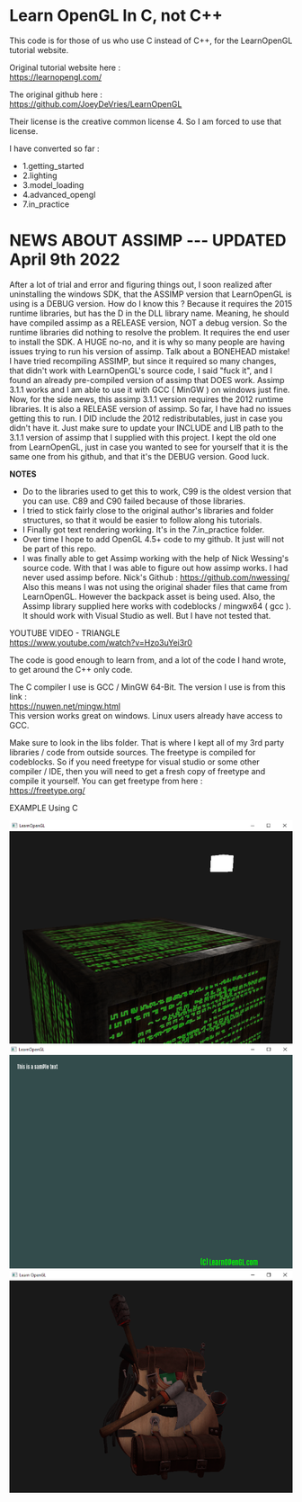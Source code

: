 # Learn OpenGL In C, not C++
This code is for those of us who use C instead of C++, for the LearnOpenGL tutorial website.  
  
Original tutorial website here :  
https://learnopengl.com/  

The original github here :  
https://github.com/JoeyDeVries/LearnOpenGL  
  
Their license is the creative common license 4. So I am forced to use that license. 
  
I have converted so far :  
* 1.getting_started 
* 2.lighting 
* 3.model_loading  
* 4.advanced_opengl  
* 7.in_practice
  
# NEWS ABOUT ASSIMP  --- UPDATED April 9th 2022  
  After a lot of trial and error and figuring things out, I soon realized after uninstalling the windows SDK, that the ASSIMP version that LearnOpenGL is using is a DEBUG version. How do I know this ? Because it requires the 2015 runtime libraries, but has the D in the DLL library name. Meaning, he should have compiled assimp as a RELEASE version, NOT a debug version. So the runtime libraries did nothing to resolve the problem. It requires the end user to install the SDK. A HUGE no-no, and it is why so many people are having issues trying to run his version of assimp. Talk about a BONEHEAD mistake! I have tried recompiling ASSIMP, but since it required so many changes, that didn't work with LearnOpenGL's source code, I said "fuck it", and I found an already pre-compiled version of assimp that DOES work. Assimp 3.1.1 works and I am able to use it with GCC ( MinGW ) on windows just fine. Now, for the side news, this assimp 3.1.1 version requires the 2012 runtime libraries. It is also a RELEASE version of assimp. So far, I have had no issues getting this to run. I DID include the 2012 redistributables, just in case you didn't have it.  Just make sure to update your INCLUDE and LIB path to the 3.1.1 version of assimp that I supplied with this project. I kept the old one from LearnOpenGL, just in case you wanted to see for yourself that it is the same one from his github, and that it's the DEBUG version.  Good luck.  
  
**NOTES**  
* Do to the libraries used to get this to work, C99 is the oldest version that you can use. C89 and C90 failed because of those libraries.  
* I tried to stick fairly close to the original author's libraries and folder structures, so that it would be easier to follow along his tutorials.  
* I Finally got text rendering working. It's in the 7.in_practice folder.  
* Over time I hope to add OpenGL 4.5+ code to my github. It just will not be part of this repo.  
* I was finally able to get Assimp working with the help of Nick Wessing's source code. With that I was able to figure out how assimp works. I had never used assimp before. Nick's Github : https://github.com/nwessing/ Also this means I was not using the original shader files that came from LearnOpenGL. However the backpack asset is being used.  Also, the Assimp library supplied here works with codeblocks / mingwx64 ( gcc ). It should work with Visual Studio as well. But I have not tested that.  
  
  
YOUTUBE VIDEO - TRIANGLE  
https://www.youtube.com/watch?v=Hzo3uYei3r0  
  
The code is good enough to learn from, and a lot of the code I hand wrote, to get around the C++ only code.  

The C compiler I use is GCC / MinGW 64-Bit. The version I use is from this link :  
https://nuwen.net/mingw.html  
This version works great on windows. Linux users already have access to GCC.  
  
Make sure to look in the libs folder. That is where I kept all of my 3rd party libraries / code from outside sources. The freetype is compiled for codeblocks. So if you need freetype for visual studio or some other compiler / IDE, then you will need to get a fresh copy of freetype and compile it yourself. You can get freetype from here :  
https://freetype.org/
  

  
EXAMPLE Using C  
  
![progress](progress1.png)  
![progress](progress2.png)  
![progress](progress3.png)  
  
  